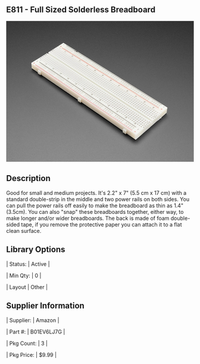 ## E811 - Full Sized Solderless Breadboard

 

![image](CAD/E811/image.png)

 

## Description   

 

Good for small and medium projects. It's 2.2" x 7" (5.5 cm x 17 cm) with a standard double-strip in the middle and two power rails on both sides. You can pull the power rails off easily to make the breadboard as thin as 1.4" (3.5cm). You can also "snap" these breadboards together, either way, to make longer and/or wider breadboards. The back is made of foam double-sided tape, if you remove the protective paper you can attach it to a flat clean surface.

 

## Library Options

 

| Status: | Active |

| Min Qty: | 0 |

| Layout | Other |

 

## Supplier Information

 

| Supplier: | Amazon |

| Part #: | B01EV6LJ7G |        

| Pkg Count: | 3 |

| Pkg Price: | $9.99 |